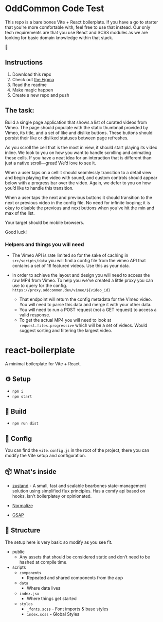 # OddCommon Code Test

This repo is a bare bones Vite + React boilerplate. If you have a go to starter that you're more comfortable with, feel free to use that instead. Our only tech requirements are that you use React and SCSS modules as we are looking for basic domain knowledge within that stack.

🤘

## Instructions

1. Download this repo
2. Check out [the Figma](https://www.figma.com/file/055fR0aI4qAMVYZjxpe33P/OddCommon-Code-Test?type=design&node-id=0%3A1&mode=design&t=P32wz6MhbFhMzzxr-1)
3. Read the readme
4. Make magic happen
5. Create a new repo and push

## The task:

Build a single page application that shows a list of curated videos from Vimeo. The page should populate with the static thumbnail provided by Vimeo, its title, and a set of like and dislike buttons. These buttons should persist their like or disliked statuses between page refreshes.

As you scroll the cell that is the most in view, it should start playing its video inline. We look to you on how you want to handle scrolling and animating these cells. If you have a neat idea for an interaction that is different than just a native scroll—great! We’d love to see it.

When a user taps on a cell it should seamlessly transition to a detail view and begin playing the video with sound, and custom controls should appear below with a progress bar over the video. Again, we defer to you on how you’d like to handle this transition.

When a user taps the next and previous buttons it should transition to the next or previous video in the config file. No need for infinite looping; it is okay to disable the previous and next buttons when you’ve hit the min and max of the list.

Your target should be mobile browsers.

Good luck!

### Helpers and things you will need

- The Vimeo API is rate limited so for the sake of caching in `src/scripts/data` you will find a config file from the vimeo API that contains a set of 16 featured videos. Use this as your data.

- In order to achieve the layout and design you will need to access the raw MP4 from Vimeo. To help you we've created a little proxy you can use to query for the config. `https://proxy.oddcommon.dev/vimeo/${video_id}`
  - That endpoint will return the config metadata for the Vimeo video. You will need to parse this data and merge it with your other data.
  - You will need to run a POST request (not a GET request) to access a valid response.
  - To get the actual MP4 you will need to look at `request.files.progressive` which will be a set of videos. Would suggest sorting and filtering the largest video.

# react-boilerplate

A minimal boilerplate for Vite + React.

## ⚙️ Setup

- `npm i`
- `npm start`

## 🔨 Build

- `npm run dist`

## 🚧 Config

You can find the `vite.config.js` in the root of the project, there you can modify the Vite setup and configuration.

## 📦 What's inside

- [zustand](https://github.com/pmndrs/zustand) - A small, fast and scalable bearbones state-management solution using simplified flux principles. Has a comfy api based on hooks, isn't boilerplatey or opinionated.

- [Normalize](modern-normalize)

- [GSAP](https://greensock.com/gsap/)

## 📐 Structure

The setup here is very basic so modify as you see fit.

- public
  - Any assets that should be considered static and don't need to be hashed at compile time.
- scripts
  - `components`
    - Repeated and shared components from the app
  - `data`
    - Where data lives
  - `index.jsx`
    - Where things get started
  - `styles`
    - `_fonts.scss` - Font imports & base styles
    - `index.scss` - Global Styles
